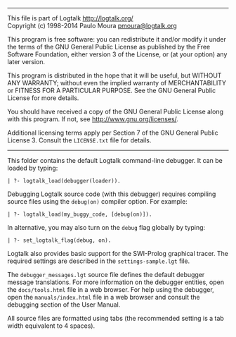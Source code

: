 ________________________________________________________________________

This file is part of Logtalk <http://logtalk.org/>  
Copyright (c) 1998-2014 Paulo Moura <pmoura@logtalk.org>

This program is free software: you can redistribute it and/or modify
it under the terms of the GNU General Public License as published by
the Free Software Foundation, either version 3 of the License, or
(at your option) any later version.

This program is distributed in the hope that it will be useful,
but WITHOUT ANY WARRANTY; without even the implied warranty of
MERCHANTABILITY or FITNESS FOR A PARTICULAR PURPOSE.  See the
GNU General Public License for more details.

You should have received a copy of the GNU General Public License
along with this program.  If not, see <http://www.gnu.org/licenses/>.

Additional licensing terms apply per Section 7 of the GNU General
Public License 3. Consult the `LICENSE.txt` file for details.
________________________________________________________________________


This folder contains the default Logtalk command-line debugger. It can
be loaded by typing:

	| ?- logtalk_load(debugger(loader)).

Debugging Logtalk source code (with this debugger) requires compiling
source files using the `debug(on)` compiler option. For example:

	| ?- logtalk_load(my_buggy_code, [debug(on)]).

In alternative, you may also turn on the `debug` flag globally by typing:

	| ?- set_logtalk_flag(debug, on).

Logtalk also provides basic support for the SWI-Prolog graphical tracer.
The required settings are described in the `settings-sample.lgt` file.

The `debugger_messages.lgt` source file defines the default debugger
message translations. For more information on the debugger entities,
open the `docs/tools.html` file in a web browser. For help using the
debugger, open the `manuals/index.html` file in a web browser and
consult the debugging section of the User Manual.

All source files are formatted using tabs (the recommended setting is
a tab width equivalent to 4 spaces).
